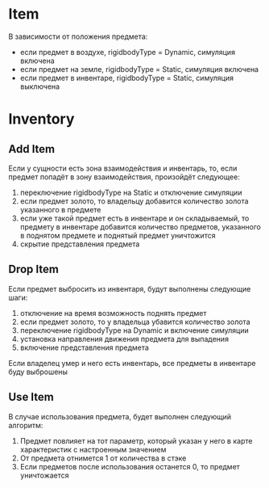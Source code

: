 # Item

В зависимости от положения предмета:

- если предмет в воздухе, rigidbodyType = Dynamic, симуляция включена
- если предмет на земле, rigidbodyType = Static, симуляция включена
- если предмет в инвентаре, rigidbodyType = Static, симуляция выключена

# Inventory

## Add Item

Если у сущности есть зона взаимодействия и инвентарь, то, если предмет попадёт в зону взаимодействия, произойдёт следующее:

1. переключение rigidbodyType на Static и отключение симуляции
2. если предмет золото, то владельцу добавится количество золота указанного в предмете
3. если уже такой предмет есть в инвентаре и он складываемый, то предмету в инвентаре добавится количество предметов, указанного в поднятом предмете и поднятый предмет уничтожится
4. скрытие представления предмета

## Drop Item

Если предмет выбросить из инвентаря, будут выполнены следующие шаги:

1. отключение на время возможность поднять предмет
2. если предмет золото, то у владельца убавится количество золота
3. переключение rigidbodyType на Dynamic и включение симуляции
4. установка направления движения предмета для выпадения
5. включение представления предмета

Если владелец умер и него есть инвентарь, все предметы в инвентаре буду выброшены

## Use Item

В случае использования предмета, будет выполнен следующий алгоритм:

1. Предмет повлияет на тот параметр, который указан у него в карте характеристик с настроенным значением
2. От предмета отнимется 1 от количества в стэке
3. Если предметов после использования останется 0, то предмет уничтожается
